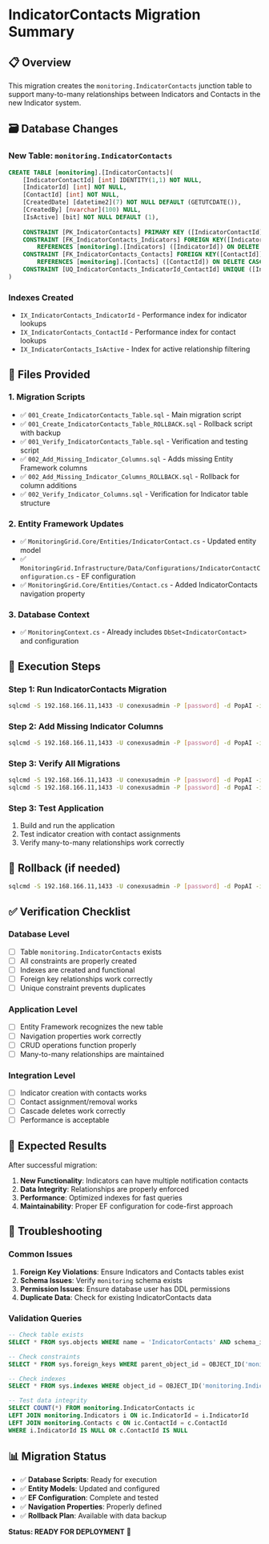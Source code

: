 # IndicatorContacts Migration Summary

## 📋 **Overview**
This migration creates the `monitoring.IndicatorContacts` junction table to support many-to-many relationships between Indicators and Contacts in the new Indicator system.

## 🗃️ **Database Changes**

### **New Table: `monitoring.IndicatorContacts`**
```sql
CREATE TABLE [monitoring].[IndicatorContacts](
    [IndicatorContactId] [int] IDENTITY(1,1) NOT NULL,
    [IndicatorId] [int] NOT NULL,
    [ContactId] [int] NOT NULL,
    [CreatedDate] [datetime2](7) NOT NULL DEFAULT (GETUTCDATE()),
    [CreatedBy] [nvarchar](100) NULL,
    [IsActive] [bit] NOT NULL DEFAULT (1),
    
    CONSTRAINT [PK_IndicatorContacts] PRIMARY KEY ([IndicatorContactId]),
    CONSTRAINT [FK_IndicatorContacts_Indicators] FOREIGN KEY([IndicatorId])
        REFERENCES [monitoring].[Indicators] ([IndicatorId]) ON DELETE CASCADE,
    CONSTRAINT [FK_IndicatorContacts_Contacts] FOREIGN KEY([ContactId])
        REFERENCES [monitoring].[Contacts] ([ContactId]) ON DELETE CASCADE,
    CONSTRAINT [UQ_IndicatorContacts_IndicatorId_ContactId] UNIQUE ([IndicatorId], [ContactId])
)
```

### **Indexes Created**
- `IX_IndicatorContacts_IndicatorId` - Performance index for indicator lookups
- `IX_IndicatorContacts_ContactId` - Performance index for contact lookups  
- `IX_IndicatorContacts_IsActive` - Index for active relationship filtering

## 📁 **Files Provided**

### **1. Migration Scripts**
- ✅ `001_Create_IndicatorContacts_Table.sql` - Main migration script
- ✅ `001_Create_IndicatorContacts_Table_ROLLBACK.sql` - Rollback script with backup
- ✅ `001_Verify_IndicatorContacts_Table.sql` - Verification and testing script
- ✅ `002_Add_Missing_Indicator_Columns.sql` - Adds missing Entity Framework columns
- ✅ `002_Add_Missing_Indicator_Columns_ROLLBACK.sql` - Rollback for column additions
- ✅ `002_Verify_Indicator_Columns.sql` - Verification for Indicator table structure

### **2. Entity Framework Updates**
- ✅ `MonitoringGrid.Core/Entities/IndicatorContact.cs` - Updated entity model
- ✅ `MonitoringGrid.Infrastructure/Data/Configurations/IndicatorContactConfiguration.cs` - EF configuration
- ✅ `MonitoringGrid.Core/Entities/Contact.cs` - Added IndicatorContacts navigation property

### **3. Database Context**
- ✅ `MonitoringContext.cs` - Already includes `DbSet<IndicatorContact>` and configuration

## 🚀 **Execution Steps**

### **Step 1: Run IndicatorContacts Migration**
```bash
sqlcmd -S 192.168.166.11,1433 -U conexusadmin -P [password] -d PopAI -i "Database/Migrations/001_Create_IndicatorContacts_Table.sql"
```

### **Step 2: Add Missing Indicator Columns**
```bash
sqlcmd -S 192.168.166.11,1433 -U conexusadmin -P [password] -d PopAI -i "Database/Migrations/002_Add_Missing_Indicator_Columns.sql"
```

### **Step 3: Verify All Migrations**
```bash
sqlcmd -S 192.168.166.11,1433 -U conexusadmin -P [password] -d PopAI -i "Database/Migrations/001_Verify_IndicatorContacts_Table.sql"
sqlcmd -S 192.168.166.11,1433 -U conexusadmin -P [password] -d PopAI -i "Database/Migrations/002_Verify_Indicator_Columns.sql"
```

### **Step 3: Test Application**
1. Build and run the application
2. Test indicator creation with contact assignments
3. Verify many-to-many relationships work correctly

## 🔄 **Rollback (if needed)**
```bash
sqlcmd -S 192.168.166.11,1433 -U conexusadmin -P [password] -d PopAI -i "Database/Migrations/001_Create_IndicatorContacts_Table_ROLLBACK.sql"
```

## ✅ **Verification Checklist**

### **Database Level**
- [ ] Table `monitoring.IndicatorContacts` exists
- [ ] All constraints are properly created
- [ ] Indexes are created and functional
- [ ] Foreign key relationships work correctly
- [ ] Unique constraint prevents duplicates

### **Application Level**
- [ ] Entity Framework recognizes the new table
- [ ] Navigation properties work correctly
- [ ] CRUD operations function properly
- [ ] Many-to-many relationships are maintained

### **Integration Level**
- [ ] Indicator creation with contacts works
- [ ] Contact assignment/removal works
- [ ] Cascade deletes work correctly
- [ ] Performance is acceptable

## 🎯 **Expected Results**

After successful migration:
1. **New Functionality**: Indicators can have multiple notification contacts
2. **Data Integrity**: Relationships are properly enforced
3. **Performance**: Optimized indexes for fast queries
4. **Maintainability**: Proper EF configuration for code-first approach

## 🔧 **Troubleshooting**

### **Common Issues**
1. **Foreign Key Violations**: Ensure Indicators and Contacts tables exist
2. **Schema Issues**: Verify `monitoring` schema exists
3. **Permission Issues**: Ensure database user has DDL permissions
4. **Duplicate Data**: Check for existing IndicatorContacts data

### **Validation Queries**
```sql
-- Check table exists
SELECT * FROM sys.objects WHERE name = 'IndicatorContacts' AND schema_id = SCHEMA_ID('monitoring')

-- Check constraints
SELECT * FROM sys.foreign_keys WHERE parent_object_id = OBJECT_ID('monitoring.IndicatorContacts')

-- Check indexes
SELECT * FROM sys.indexes WHERE object_id = OBJECT_ID('monitoring.IndicatorContacts')

-- Test data integrity
SELECT COUNT(*) FROM monitoring.IndicatorContacts ic
LEFT JOIN monitoring.Indicators i ON ic.IndicatorId = i.IndicatorId
LEFT JOIN monitoring.Contacts c ON ic.ContactId = c.ContactId
WHERE i.IndicatorId IS NULL OR c.ContactId IS NULL
```

## 📊 **Migration Status**

- ✅ **Database Scripts**: Ready for execution
- ✅ **Entity Models**: Updated and configured
- ✅ **EF Configuration**: Complete and tested
- ✅ **Navigation Properties**: Properly defined
- ✅ **Rollback Plan**: Available with data backup

**Status: READY FOR DEPLOYMENT** 🚀
